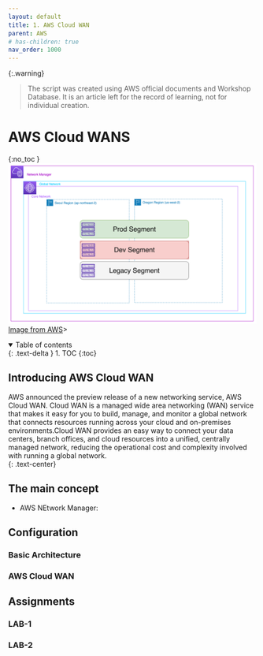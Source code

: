 ```yaml
---
layout: default
title: 1. AWS Cloud WAN
parent: AWS
# has-children: true
nav_order: 1000
---
```


{:.warning}
> The script was created using AWS official documents and Workshop Database. It is an article left for the record of learning, not for individual creation.  

# AWS Cloud WANS
{:no_toc }
![1](/docs/AWS/WORKSHOP/1.CloudWAN/segment-structure.png)
[Image from AWS](/<https://static.us-east-1.prod.workshops.aws/public/6f1d8d4e-ece8-451a-b5fa-afc8b0af1609/static/images/setup/segment-structure.png)>  
<details open markdown="block">  
  <summary>
    Table of contents
  </summary>
  {: .text-delta }
1. TOC  
{:toc}
</details>

## Introducing AWS Cloud WAN  

 AWS announced the preview release of a new networking service, AWS Cloud WAN. Cloud WAN is a managed wide area networking (WAN) service that makes it easy for you to build, manage, and monitor a global network that connects resources running across your cloud and on-premises environments.Cloud WAN provides an easy way to connect your data centers, branch offices, and cloud resources into a unified, centrally managed network, reducing the operational cost and complexity involved with running a global network.  
{: .text-center}

## The main concept  

* AWS NEtwork Manager: 

## Configuration

### Basic Architecture

### AWS Cloud WAN

## Assignments  

### LAB-1  

### LAB-2  

